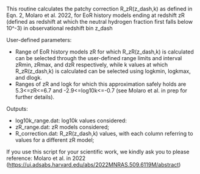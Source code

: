 This routine calculates the patchy correction R_zR(z_dash,k) as defined in Eqn. 2, Molaro et al. 2022, for EoR history models ending at redshift zR (defined as redshift at which the neutral hydrogen fraction first falls below 10^-3) in observational redshift bin z_dash

User-defined parameters:
- Range of EoR history models zR for which R_zR(z_dash,k) is calculated can be selected through the user-defined range limits and interval zRmin, zRmax, and dzR respectively, while k values at which R_zR(z_dash,k) is calculated can be selected using logkmin, logkmax, and dlogk.
- Ranges of zR and logk for which this approximation safely holds are 5.3<=zR<=6.7 and -2.9<=log10k<=-0.7 (see Molaro et al. in prep for further details).

Outputs:
- log10k_range.dat: log10k values considered:
- zR_range.dat: zR models considered;
- R_correction.dat: R_zR(z_dash,k) values, with each column referring to values for a different zR model;

If you use this script for your scientific work, we kindly ask you to please reference: Molaro et al. in 2022 (https://ui.adsabs.harvard.edu/abs/2022MNRAS.509.6119M/abstract)
